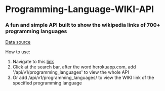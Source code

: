 # Programming-Language-WIKI-API

### A fun and simple API built to show the wikipedia links of 700+ programming languages

[Data source](https://raw.githubusercontent.com/jamhall/programming-languages-csv/master/languages.csv)

How to use:
1. Navigate to this [link](https://programming-languages-wiki.herokuapp.com/)
2. Click at the search bar, after the word herokuapp.com, add '/api/v1/programming_languages' to view the whole API
3. Or add /api/v1/programming_languages/<name> to view the WIKI link of the specified programming language
